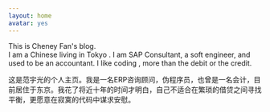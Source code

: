 ```yaml
---
layout: home
avatar: yes
---
```


This is Cheney Fan's blog. <br>
I am a Chinese living in Tokyo . I am SAP Consultant, a soft engineer, and used to be an accountant. I like coding , more than the debit or the credit.

这是范宇光的个人主页。我是一名ERP咨询顾问，伪程序员，也曾是一名会计，目前居住于东京。我花了将近十年的时间才明白，自己不适合在繁琐的借贷之间寻找平衡，更愿意在寂寞的代码中谋求安慰。
<br>